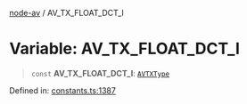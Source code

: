 [node-av](../globals.md) / AV\_TX\_FLOAT\_DCT\_I

# Variable: AV\_TX\_FLOAT\_DCT\_I

> `const` **AV\_TX\_FLOAT\_DCT\_I**: [`AVTXType`](../type-aliases/AVTXType.md)

Defined in: [constants.ts:1387](https://github.com/seydx/av/blob/f8631fc881b394300b1479f511d55cf1c370a87f/src/constants/constants.ts#L1387)
